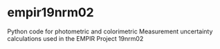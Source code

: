# empir19nrm02
Python code for photometric and colorimetric Measurement uncertainty calculations used in the EMPIR Project 19nrm02 
